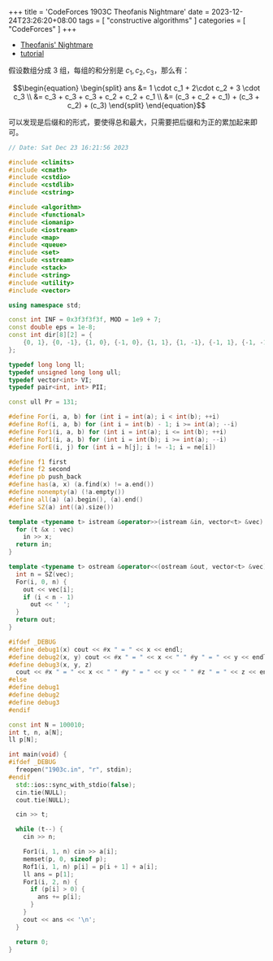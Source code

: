 +++
title = 'CodeForces 1903C Theofanis Nightmare'
date = 2023-12-24T23:26:20+08:00
tags = [ "constructive algorithms" ]
categories = [ "CodeForces" ]
+++

- [Theofanis' Nightmare](https://vjudge.net/problem/CodeForces-1903c)
- [tutorial](https://codeforces.com/blog/entry/122820)

假设数组分成 3 组，每组的和分别是 $c_1, c_2, c_3$，那么有：

$$\begin{equation} 
\begin{split}
ans &= 1 \cdot c_1 + 2\cdot c_2 + 3 \cdot c_3 \\
&= c_3 + c_3 + c_3 + c_2 + c_2 + c_1 \\
&= (c_3 + c_2 + c_1) + (c_3 + c_2) + (c_3)
\end{split}
\end{equation}$$

可以发现是后缀和的形式，要使得总和最大，只需要把后缀和为正的累加起来即可。

```cpp
// Date: Sat Dec 23 16:21:56 2023

#include <climits>
#include <cmath>
#include <cstdio>
#include <cstdlib>
#include <cstring>

#include <algorithm>
#include <functional>
#include <iomanip>
#include <iostream>
#include <map>
#include <queue>
#include <set>
#include <sstream>
#include <stack>
#include <string>
#include <utility>
#include <vector>

using namespace std;

const int INF = 0x3f3f3f3f, MOD = 1e9 + 7;
const double eps = 1e-8;
const int dir[8][2] = {
    {0, 1}, {0, -1}, {1, 0}, {-1, 0}, {1, 1}, {1, -1}, {-1, 1}, {-1, -1},
};

typedef long long ll;
typedef unsigned long long ull;
typedef vector<int> VI;
typedef pair<int, int> PII;

const ull Pr = 131;

#define For(i, a, b) for (int i = int(a); i < int(b); ++i)
#define Rof(i, a, b) for (int i = int(b) - 1; i >= int(a); --i)
#define For1(i, a, b) for (int i = int(a); i <= int(b); ++i)
#define Rof1(i, a, b) for (int i = int(b); i >= int(a); --i)
#define ForE(i, j) for (int i = h[j]; i != -1; i = ne[i])

#define f1 first
#define f2 second
#define pb push_back
#define has(a, x) (a.find(x) != a.end())
#define nonempty(a) (!a.empty())
#define all(a) (a).begin(), (a).end()
#define SZ(a) int((a).size())

template <typename t> istream &operator>>(istream &in, vector<t> &vec) {
  for (t &x : vec)
    in >> x;
  return in;
}

template <typename t> ostream &operator<<(ostream &out, vector<t> &vec) {
  int n = SZ(vec);
  For(i, 0, n) {
    out << vec[i];
    if (i < n - 1)
      out << ' ';
  }
  return out;
}

#ifdef _DEBUG
#define debug1(x) cout << #x " = " << x << endl;
#define debug2(x, y) cout << #x " = " << x << " " #y " = " << y << endl;
#define debug3(x, y, z)                                                        \
  cout << #x " = " << x << " " #y " = " << y << " " #z " = " << z << endl;
#else
#define debug1
#define debug2
#define debug3
#endif

const int N = 100010;
int t, n, a[N];
ll p[N];

int main(void) {
#ifdef _DEBUG
  freopen("1903c.in", "r", stdin);
#endif
  std::ios::sync_with_stdio(false);
  cin.tie(NULL);
  cout.tie(NULL);

  cin >> t;

  while (t--) {
    cin >> n;

    For1(i, 1, n) cin >> a[i];
    memset(p, 0, sizeof p);
    Rof1(i, 1, n) p[i] = p[i + 1] + a[i];
    ll ans = p[1];
    For1(i, 2, n) {
      if (p[i] > 0) {
        ans += p[i];
      }
    }
    cout << ans << '\n';
  }

  return 0;
}
```
